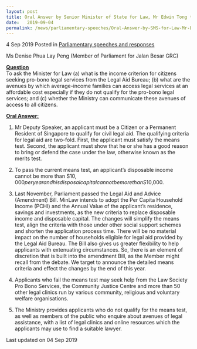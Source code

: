```yaml
---
layout: post
title: Oral Answer by Senior Minister of State for Law, Mr Edwin Tong to Parliamentary Question on Pro-bono Legal Services
date:   2019-09-04
permalink: /news/parliamentary-speeches/Oral-Answer-by-SMS-for-Law-Mr-Edwin-Tong-to-PQ-on-Pro-bono-Legal-Service
---
```


4 Sep 2019 Posted in [Parliamentary speeches and responses](/news/parliamentary-speeches) 

Ms Denise Phua Lay Peng (Member of Parliament for Jalan Besar GRC)

**<u>Question</u>**  
To ask the Minister for Law (a) what is the income criterion for citizens seeking pro-bono legal services from the Legal Aid Bureau; (b) what are the avenues by which average-income families can access legal services at an affordable cost especially if they do not qualify for the pro-bono legal services; and (c) whether the Ministry can communicate these avenues of access to all citizens.


**<u>Oral Answer:</u>**  

1. Mr Deputy Speaker, an applicant must be a Citizen or a Permanent Resident of Singapore to qualify for civil legal aid. The qualifying criteria for legal aid are two-fold. First, the applicant must satisfy the means test. Second, the applicant must show that he or she has a good reason to bring or defend the case under the law, otherwise known as the merits test.
 
2. To pass the current means test, an applicant’s disposable income cannot be more than S$10,000 per year and his disposal capital cannot be more than S$10,000.
 
3. Last November, Parliament passed the Legal Aid and Advice (Amendment) Bill. MinLaw intends to adopt the Per Capita Household Income (PCHI) and the Annual Value of the applicant’s residence, savings and investments, as the new criteria to replace disposable income and disposable capital. The changes will simplify the means test, align the criteria with those under other social support schemes and shorten the application process time. There will be no material impact on the number of households eligible for legal aid provided by the Legal Aid Bureau. The Bill also gives us greater flexibility to help applicants with extenuating circumstances. So, there is an element of discretion that is built into the amendment Bill, as the Member might recall from the debate. We target to announce the detailed means criteria and effect the changes by the end of this year.
 
4. Applicants who fail the means test may seek help from the Law Society Pro Bono Services, the Community Justice Centre and more than 50 other legal clinics run by various community, religious and voluntary welfare organisations.
 
5. The Ministry provides applicants who do not qualify for the means test, as well as members of the public who enquire about avenues of legal assistance, with a list of legal clinics and online resources which the applicants may use to find a suitable lawyer.

<p class="right-side-updated">Last updated on 04 Sep 2019</p> 
